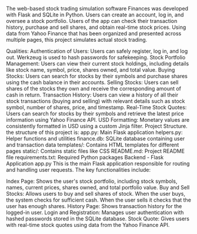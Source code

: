 The web-based stock trading simulation software Finances was developed with Flask and SQLite in Python. Users can create an account, log in, and oversee a stock portfolio. Users of the app can check their transaction history, purchase and sell shares, and obtain real-time stock prices. Using data from Yahoo Finance that has been organized and presented across multiple pages, this project simulates actual stock trading.

Qualities:
Authentication of Users: Users can safely register, log in, and log out. Werkzeug is used to hash passwords for safekeeping.
Stock Portfolio Management: Users can view their current stock holdings, including details like stock name, symbol, price, shares owned, and total value.
Buying Stocks: Users can search for stocks by their symbols and purchase shares using the cash balance in their accounts.
Selling Stocks: Users can sell shares of the stocks they own and receive the corresponding amount of cash in return.
Transaction History: Users can view a history of all their stock transactions (buying and selling) with relevant details such as stock symbol, number of shares, price, and timestamp.
Real-Time Stock Quotes: Users can search for stocks by their symbols and retrieve the latest price information using Yahoo Finance API.
USD Formatting: Monetary values are consistently formatted in USD using a custom Jinja filter.
Project Structure. the structure of this project is: app.py: Main Flask application
helpers.py: Helper functions and utilities
finance.db: SQLite database containing user and transaction data
templates/: Contains HTML templates for different pages
static/: Contains static files like CSS
README.md: Project README file
requirements.txt: Required Python packages
Backend - Flask Application
app.py
This is the main Flask application responsible for routing and handling user requests. The key functionalities include:

Index Page: Shows the user's stock portfolio, including stock symbols, names, current prices, shares owned, and total portfolio value.
Buy and Sell Stocks: Allows users to buy and sell shares of stock. When the user buys, the system checks for sufficient cash. When the user sells it checks that the user has enough shares.
History Page: Shows transaction history for the logged-in user.
Login and Registration: Manages user authentication with hashed passwords stored in the SQLite database.
Stock Quote: Gives users with real-time stock quotes using data from the Yahoo Finance API.

